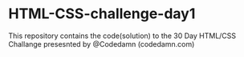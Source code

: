 # HTML-CSS-challenge-day1
This repository contains the code(solution) to the 30 Day HTML/CSS Challange presesnted by @Codedamn (codedamn.com)
